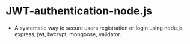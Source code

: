 # JWT-authentication-node.js
* A systematic way to secure users registration or login using node.js, express, jwt, bycrypt, mongoose, validator.
